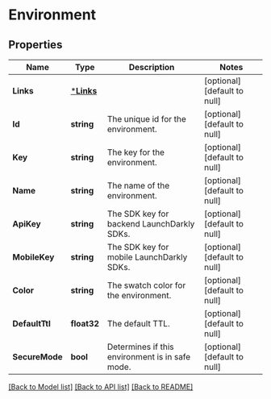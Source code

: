 # Environment

## Properties
Name | Type | Description | Notes
------------ | ------------- | ------------- | -------------
**Links** | [***Links**](Links.md) |  | [optional] [default to null]
**Id** | **string** | The unique id for the environment. | [optional] [default to null]
**Key** | **string** | The key for the environment. | [optional] [default to null]
**Name** | **string** | The name of the environment. | [optional] [default to null]
**ApiKey** | **string** | The SDK key for backend LaunchDarkly SDKs. | [optional] [default to null]
**MobileKey** | **string** | The SDK key for mobile LaunchDarkly SDKs. | [optional] [default to null]
**Color** | **string** | The swatch color for the environment. | [optional] [default to null]
**DefaultTtl** | **float32** | The default TTL. | [optional] [default to null]
**SecureMode** | **bool** | Determines if this environment is in safe mode. | [optional] [default to null]

[[Back to Model list]](../README.md#documentation-for-models) [[Back to API list]](../README.md#documentation-for-api-endpoints) [[Back to README]](../README.md)


